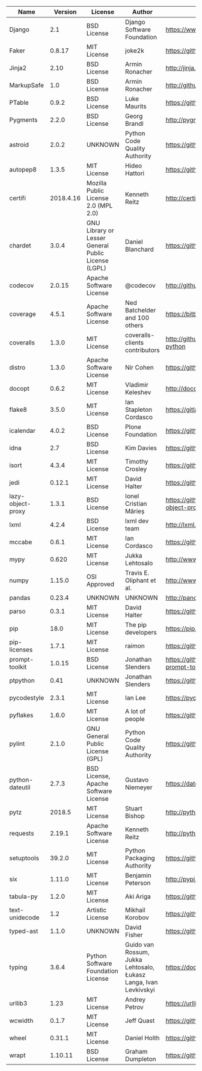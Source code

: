 | Name              | Version   | License                                             | Author                                                           | URL                                                       |
|-------------------|-----------|-----------------------------------------------------|------------------------------------------------------------------|-----------------------------------------------------------|
| Django            | 2.1       | BSD License                                         | Django Software Foundation                                       | https://www.djangoproject.com/                            |
| Faker             | 0.8.17    | MIT License                                         | joke2k                                                           | https://github.com/joke2k/faker                           |
| Jinja2            | 2.10      | BSD License                                         | Armin Ronacher                                                   | http://jinja.pocoo.org/                                   |
| MarkupSafe        | 1.0       | BSD License                                         | Armin Ronacher                                                   | http://github.com/pallets/markupsafe                      |
| PTable            | 0.9.2     | BSD License                                         | Luke Maurits                                                     | https://github.com/kxxoling/PTable                        |
| Pygments          | 2.2.0     | BSD License                                         | Georg Brandl                                                     | http://pygments.org/                                      |
| astroid           | 2.0.2     | UNKNOWN                                             | Python Code Quality Authority                                    | https://github.com/PyCQA/astroid                          |
| autopep8          | 1.3.5     | MIT License                                         | Hideo Hattori                                                    | https://github.com/hhatto/autopep8                        |
| certifi           | 2018.4.16 | Mozilla Public License 2.0 (MPL 2.0)                | Kenneth Reitz                                                    | http://certifi.io/                                        |
| chardet           | 3.0.4     | GNU Library or Lesser General Public License (LGPL) | Daniel Blanchard                                                 | https://github.com/chardet/chardet                        |
| codecov           | 2.0.15    | Apache Software License                             | @codecov                                                         | http://github.com/codecov/codecov-python                  |
| coverage          | 4.5.1     | Apache Software License                             | Ned Batchelder and 100 others                                    | https://bitbucket.org/ned/coveragepy                      |
| coveralls         | 1.3.0     | MIT License                                         | coveralls-clients contributors                                   | http://github.com/coveralls-clients/coveralls-python      |
| distro            | 1.3.0     | Apache Software License                             | Nir Cohen                                                        | https://github.com/nir0s/distro                           |
| docopt            | 0.6.2     | MIT License                                         | Vladimir Keleshev                                                | http://docopt.org                                         |
| flake8            | 3.5.0     | MIT License                                         | Ian Stapleton Cordasco                                           | https://gitlab.com/pycqa/flake8                           |
| icalendar         | 4.0.2     | BSD License                                         | Plone Foundation                                                 | https://github.com/collective/icalendar                   |
| idna              | 2.7       | BSD License                                         | Kim Davies                                                       | https://github.com/kjd/idna                               |
| isort             | 4.3.4     | MIT License                                         | Timothy Crosley                                                  | https://github.com/timothycrosley/isort                   |
| jedi              | 0.12.1    | MIT License                                         | David Halter                                                     | https://github.com/davidhalter/jedi                       |
| lazy-object-proxy | 1.3.1     | BSD License                                         | Ionel Cristian Mărieș                                            | https://github.com/ionelmc/python-lazy-object-proxy       |
| lxml              | 4.2.4     | BSD License                                         | lxml dev team                                                    | http://lxml.de/                                           |
| mccabe            | 0.6.1     | MIT License                                         | Ian Cordasco                                                     | https://github.com/pycqa/mccabe                           |
| mypy              | 0.620     | MIT License                                         | Jukka Lehtosalo                                                  | http://www.mypy-lang.org/                                 |
| numpy             | 1.15.0    | OSI Approved                                        | Travis E. Oliphant et al.                                        | http://www.numpy.org                                      |
| pandas            | 0.23.4    | UNKNOWN                                             | UNKNOWN                                                          | http://pandas.pydata.org                                  |
| parso             | 0.3.1     | MIT License                                         | David Halter                                                     | https://github.com/davidhalter/parso                      |
| pip               | 18.0      | MIT License                                         | The pip developers                                               | https://pip.pypa.io/                                      |
| pip-licenses      | 1.7.1     | MIT License                                         | raimon                                                           | https://github.com/raimon49/pip-licenses                  |
| prompt-toolkit    | 1.0.15    | BSD License                                         | Jonathan Slenders                                                | https://github.com/jonathanslenders/python-prompt-toolkit |
| ptpython          | 0.41      | UNKNOWN                                             | Jonathan Slenders                                                | https://github.com/jonathanslenders/ptpython              |
| pycodestyle       | 2.3.1     | MIT License                                         | Ian Lee                                                          | https://pycodestyle.readthedocs.io/                       |
| pyflakes          | 1.6.0     | MIT License                                         | A lot of people                                                  | https://github.com/PyCQA/pyflakes                         |
| pylint            | 2.1.0     | GNU General Public License (GPL)                    | Python Code Quality Authority                                    | https://github.com/PyCQA/pylint                           |
| python-dateutil   | 2.7.3     | BSD License, Apache Software License                | Gustavo Niemeyer                                                 | https://dateutil.readthedocs.io                           |
| pytz              | 2018.5    | MIT License                                         | Stuart Bishop                                                    | http://pythonhosted.org/pytz                              |
| requests          | 2.19.1    | Apache Software License                             | Kenneth Reitz                                                    | http://python-requests.org                                |
| setuptools        | 39.2.0    | MIT License                                         | Python Packaging Authority                                       | https://github.com/pypa/setuptools                        |
| six               | 1.11.0    | MIT License                                         | Benjamin Peterson                                                | http://pypi.python.org/pypi/six/                          |
| tabula-py         | 1.2.0     | MIT License                                         | Aki Ariga                                                        | https://github.com/chezou/tabula-py                       |
| text-unidecode    | 1.2       | Artistic License                                    | Mikhail Korobov                                                  | https://github.com/kmike/text-unidecode/                  |
| typed-ast         | 1.1.0     | UNKNOWN                                             | David Fisher                                                     | https://github.com/python/typed_ast                       |
| typing            | 3.6.4     | Python Software Foundation License                  | Guido van Rossum, Jukka Lehtosalo, Łukasz Langa, Ivan Levkivskyi | https://docs.python.org/3/library/typing.html             |
| urllib3           | 1.23      | MIT License                                         | Andrey Petrov                                                    | https://urllib3.readthedocs.io/                           |
| wcwidth           | 0.1.7     | MIT License                                         | Jeff Quast                                                       | https://github.com/jquast/wcwidth                         |
| wheel             | 0.31.1    | MIT License                                         | Daniel Holth                                                     | https://github.com/pypa/wheel                             |
| wrapt             | 1.10.11   | BSD License                                         | Graham Dumpleton                                                 | https://github.com/GrahamDumpleton/wrapt                  |
